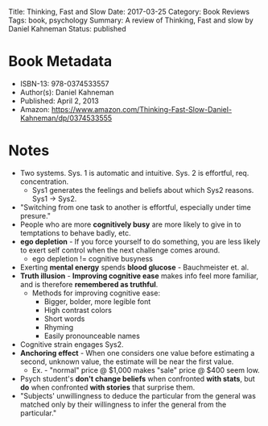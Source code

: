 Title: Thinking, Fast and Slow
Date: 2017-03-25
Category: Book Reviews
Tags: book, psychology
Summary: A review of Thinking, Fast and slow by Daniel Kahneman
Status: published

# Book Metadata
* ISBN-13: 978-0374533557
* Author(s): Daniel Kahneman
* Published: April 2, 2013
* Amazon: https://www.amazon.com/Thinking-Fast-Slow-Daniel-Kahneman/dp/0374533555

# Notes
* Two systems. Sys. 1 is automatic and intuitive. Sys. 2 is effortful, req. concentration.
    * Sys1 generates the feelings and beliefs about which Sys2 reasons. Sys1 -> Sys2.
* "Switching from one task to another is effortful, especially under time presure."
* People who are more **cognitively busy** are more likely to give in to temptations to behave badly, etc.
* **ego depletion** - If you force yourself to do something, you are less likely to exert self control when the next challenge comes around.
    * ego depletion != cognitive busyness
* Exerting **mental energy** spends **blood glucose** - Bauchmeister et. al.
* **Truth illusion** - **Improving cognitive ease** makes info feel more familiar, and is therefore **remembered as truthful**.
    * Methods for improving cognitive ease:
        * Bigger, bolder, more legible font
        * High contrast colors
        * Short words
        * Rhyming
        * Easily pronounceable names
* Cognitive strain engages Sys2.
* **Anchoring effect** - When one considers one value before estimating a second, unknown value, the estimate will be near the first value.
    * Ex. - "normal" price @ $1,000 makes "sale" price @ $400 seem low.
* Psych student's **don't change beliefs** when confronted **with stats**, but **do** when confronted **with stories** that surprise them.
* "Subjects' unwillingness to deduce the particular from the general was matched only by their willingness to infer the general from the particular."
